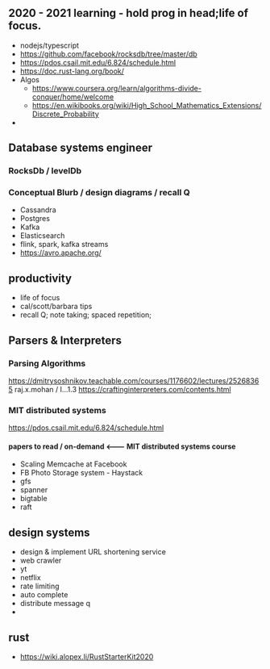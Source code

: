 ## 2020 - 2021 learning                                                                                    - hold prog in head;life of focus. 
- nodejs/typescript
- https://github.com/facebook/rocksdb/tree/master/db
- https://pdos.csail.mit.edu/6.824/schedule.html
- https://doc.rust-lang.org/book/
- Algos
  - https://www.coursera.org/learn/algorithms-divide-conquer/home/welcome
  - https://en.wikibooks.org/wiki/High_School_Mathematics_Extensions/Discrete_Probability
- 


## Database systems engineer
### RocksDb / levelDb
### Conceptual Blurb / design diagrams / recall Q
- Cassandra
- Postgres
- Kafka
- Elasticsearch
- flink, spark, kafka streams
- https://avro.apache.org/


## productivity
- life of focus
- cal/scott/barbara tips
- recall Q; note taking; spaced repetition;

### 
## Parsers & Interpreters
### Parsing Algorithms
https://dmitrysoshnikov.teachable.com/courses/1176602/lectures/25268365
raj.x.mohan / I...1.3
https://craftinginterpreters.com/contents.html

### MIT distributed systems
https://pdos.csail.mit.edu/6.824/schedule.html
#### papers to read / on-demand <--- MIT distributed systems course
- Scaling Memcache at Facebook
- FB Photo Storage system - Haystack
- gfs
- spanner
- bigtable
- raft

## design systems
- design & implement URL shortening service
- web crawler
- yt
- netflix
- rate limiting
- auto complete
- distribute message q
- 

## rust
- https://wiki.alopex.li/RustStarterKit2020
